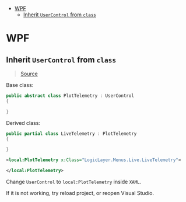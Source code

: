 - [WPF](#wpf)
  - [Inherit `UserControl` from `class`](#inherit-usercontrol-from-class)

# WPF

## Inherit `UserControl` from `class`

> [Source](https://docs.microsoft.com/en-us/answers/questions/26046/wpf-usercontrol-and-inheritance-how-to.html)

Base class:

```cs
public abstract class PlotTelemetry : UserControl
{

}
```

Derived class:

```cs
public partial class LiveTelemetry : PlotTelemetry
{

}
```

```xml
<local:PlotTelemetry x:Class="LogicLayer.Menus.Live.LiveTelemetry">

</local:PlotTelemetry>
```

Change `UserControl` to `local:PlotTelemetry` inside `XAML`.

If it is not working, try reload project, or reopen Visual Studio.
